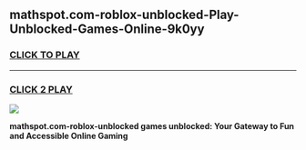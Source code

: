 
## mathspot.com-roblox-unblocked-Play-Unblocked-Games-Online-9k0yy
<h3>
<a href="https://premium76.site?title=mathspot.com-roblox-unblocked&ref=25A">CLICK TO PLAY</a></h3>
<hr>

<h3>
<a href="https://premium76.site?title=mathspot.com-roblox-unblocked&ref=25A">CLICK 2 PLAY</a>
  
</h3>

<a href="https://premium76.site?title=mathspot.com-roblox-unblocked&ref=25A"><img src="https://clearcache.store/games.png"></a>


**mathspot.com-roblox-unblocked games unblocked: Your Gateway to Fun and Accessible Online Gaming**
